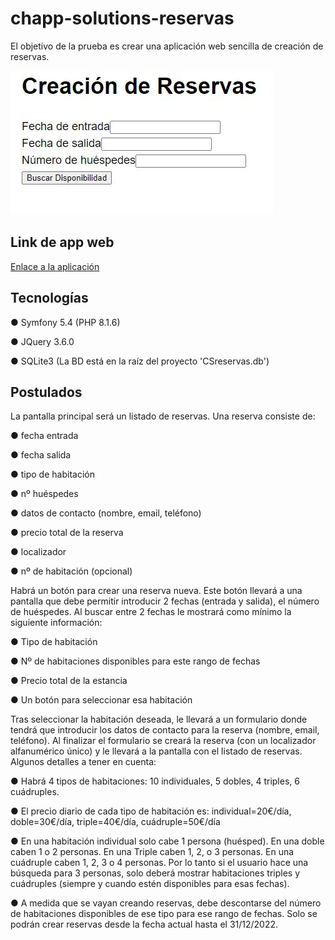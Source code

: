 # chapp-solutions-reservas

El objetivo de la prueba es crear una aplicación web sencilla de creación de reservas.

![Image text](https://github.com/arodriguezvega/chapp-solutions-reservas/blob/main/Captura.JPG)

## Link de app web

[Enlace a la aplicación](https://chapp-solutions-reservas.herokuapp.com/)

## Tecnologías

● Symfony 5.4 (PHP 8.1.6)

● JQuery 3.6.0

● SQLite3 (La BD está en la raíz del proyecto 'CSreservas.db')

## Postulados

La pantalla principal será un listado de reservas. Una reserva consiste de:

● fecha entrada

● fecha salida

● tipo de habitación

● nº huéspedes

● datos de contacto (nombre, email, teléfono)

● precio total de la reserva

● localizador

● nº de habitación (opcional)

Habrá un botón para crear una reserva nueva. Este botón llevará a una pantalla que debe permitir introducir 2 fechas (entrada y salida), el número de huéspedes. Al buscar entre 2 fechas le mostrará como mínimo la siguiente información:

● Tipo de habitación

● Nº de habitaciones disponibles para este rango de fechas

● Precio total de la estancia

● Un botón para seleccionar esa habitación

Tras seleccionar la habitación deseada, le llevará a un formulario donde tendrá que introducir los datos de contacto para la reserva (nombre, email, teléfono). Al finalizar el formulario se creará la reserva (con un localizador alfanumérico único) y le llevará a la pantalla con el listado de reservas. Algunos detalles a tener en cuenta:

● Habrá 4 tipos de habitaciones: 10 individuales, 5 dobles, 4 triples, 6 cuádruples.

● El precio diario de cada tipo de habitación es: individual=20€/día, doble=30€/día, triple=40€/día, cuádruple=50€/día

● En una habitación individual solo cabe 1 persona (huésped). En una doble caben 1 o 2 personas. En una Triple caben 1, 2, o 3 personas. En una cuádruple caben 1, 2, 3 o 4 personas. Por lo tanto si el usuario hace una búsqueda para 3 personas, solo deberá mostrar habitaciones triples y cuádruples (siempre y cuando estén disponibles para esas fechas).

● A medida que se vayan creando reservas, debe descontarse del número de habitaciones disponibles de ese tipo para ese rango de fechas. Solo se podrán crear reservas desde la fecha actual hasta el 31/12/2022.

